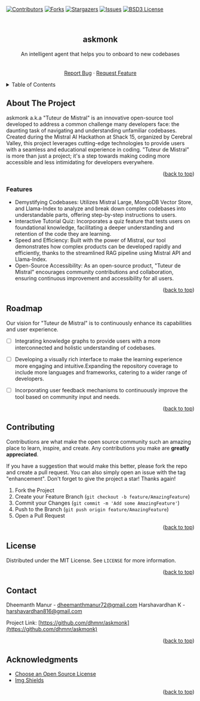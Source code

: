 <div id="top"></div>
<!--
*** Thanks for checking out the Best-README-Template. If you have a suggestion
*** that would make this better, please fork the repo and create a pull request
*** or simply open an issue with the tag "enhancement".
*** Don't forget to give the project a star!
*** Thanks again! Now go create something AMAZING! :D
-->



<!-- PROJECT SHIELDS -->
<!--
*** I'm using markdown "reference style" links for readability.
*** Reference links are enclosed in brackets [ ] instead of parentheses ( ).
*** See the bottom of this document for the declaration of the reference variables
*** for contributors-url, forks-url, etc. This is an optional, concise syntax you may use.
*** https://www.markdownguide.org/basic-syntax/#reference-style-links
-->
[![Contributors][contributors-shield]][contributors-url]
[![Forks][forks-shield]][forks-url]
[![Stargazers][stars-shield]][stars-url]
[![Issues][issues-shield]][issues-url]
[![BSD3 License][license-shield]][license-url]



<!-- PROJECT LOGO -->
<br />
<div align="center">
<h2 align="center">askmonk</h2>
<p></p>

  <p align="center">
    An intelligent agent that helps you to onboard to new codebases
    <br />
    <!-- <a href="https://github.com/dhmnr/askmonk"><strong>Explore the docs »</strong></a> -->
    <br />
    <br />
    <a href="https://github.com/dhmnr/askmonk/issues">Report Bug</a>
    ·
    <a href="https://github.com/dhmnr/askmonk/issues">Request Feature</a>
  </p>
</div>



<!-- TABLE OF CONTENTS -->
<details>
  <summary>Table of Contents</summary>
  <ol>
    <li>
      <a href="#about-the-project">About The Project</a>
      <ul>
        <li><a href="#built-with">Built With</a></li>
      </ul>
    </li>
    <li><a href="#usage">Usage</a></li>
    <li><a href="#building">Building</a></li>
    <li><a href="#contributing">Contributing</a></li>
    <li><a href="#license">License</a></li>
    <li><a href="#contact">Contact</a></li>
    <li><a href="#acknowledgments">Acknowledgments</a></li>
  </ol>
</details>



<!-- ABOUT THE PROJECT -->
## About The Project

askmonk a.k.a "Tuteur de Mistral" is an innovative open-source tool developed to address a common challenge many developers face: the daunting task of navigating and understanding unfamiliar codebases. Created during the Mistral AI Hackathon at Shack 15, organized by Cerebral Valley, this project leverages cutting-edge technologies to provide users with a seamless and educational experience in coding. "Tuteur de Mistral" is more than just a project; it's a step towards making coding more accessible and less intimidating for developers everywhere.<p align="right">(<a href="#top">back to top</a>)</p>



### Features

* Demystifying Codebases: Utilizes Mistral Large, MongoDB Vector Store, and Llama-Index to analyze and break down complex codebases into understandable parts, offering step-by-step instructions to users.
* Interactive Tutorial Quiz: Incorporates a quiz feature that tests users on foundational knowledge, facilitating a deeper understanding and retention of the code they are learning.
* Speed and Efficiency: Built with the power of Mistral, our tool demonstrates how complex products can be developed rapidly and efficiently, thanks to the streamlined RAG pipeline using Mistral API and Llama-Index.
* Open-Source Accessibility: As an open-source product, "Tuteur de Mistral" encourages community contributions and collaboration, ensuring continuous improvement and accessibility for all users.

<p align="right">(<a href="#top">back to top</a>)</p>

<!-- USAGE EXAMPLES -->



<!-- ROADMAP -->
## Roadmap

Our vision for "Tuteur de Mistral" is to continuously enhance its capabilities and user experience. 
- [ ] Integrating knowledge graphs to provide users with a more interconnected and holistic understanding of codebases.
- [ ] Developing a visually rich interface to make the learning experience more engaging and intuitive.Expanding the repository coverage to include more languages and frameworks, catering to a wider range of developers.
- [ ] Incorporating user feedback mechanisms to continuously improve the tool based on community input and needs.


<!-- See the [open issues](https://github.com/dhmnr/askmonk/issues) for a full list of proposed features (and known issues). -->

<p align="right">(<a href="#top">back to top</a>)</p>



<!-- CONTRIBUTING -->
## Contributing

Contributions are what make the open source community such an amazing place to learn, inspire, and create. Any contributions you make are **greatly appreciated**.

If you have a suggestion that would make this better, please fork the repo and create a pull request. You can also simply open an issue with the tag "enhancement".
Don't forget to give the project a star! Thanks again!


1. Fork the Project
2. Create your Feature Branch (`git checkout -b feature/AmazingFeature`)
3. Commit your Changes (`git commit -m 'Add some AmazingFeature'`)
4. Push to the Branch (`git push origin feature/AmazingFeature`)
5. Open a Pull Request

<p align="right">(<a href="#top">back to top</a>)</p>



<!-- LICENSE -->
## License

Distributed under the MIT License. See `LICENSE` for more information.

<p align="right">(<a href="#top">back to top</a>)</p>



<!-- CONTACT -->
## Contact

Dheemanth Manur - dheemanthmanur72@gmail.com
Harshavardhan K - harshavardhan816@gmail.com

<!-- [@twitter_handle](https://twitter.com/twitter_handle) -->

Project Link: [https://github.com/dhmnr/askmonk](https://github.com/dhmnr/askmonk)

<p align="right">(<a href="#top">back to top</a>)</p>



<!-- ACKNOWLEDGMENTS -->
## Acknowledgments

* [Choose an Open Source License](https://choosealicense.com)
* [Img Shields](https://shields.io)

<p align="right">(<a href="#top">back to top</a>)</p>



<!-- MARKDOWN LINKS & IMAGES -->
<!-- https://www.markdownguide.org/basic-syntax/#reference-style-links -->
[contributors-shield]: https://img.shields.io/github/contributors/dhmnr/askmonk.svg?style=for-the-badge
[contributors-url]: https://github.com/dhmnr/askmonk/graphs/contributors
[forks-shield]: https://img.shields.io/github/forks/dhmnr/askmonk.svg?style=for-the-badge
[forks-url]: https://github.com/dhmnr/askmonk/network/members
[stars-shield]: https://img.shields.io/github/stars/dhmnr/askmonk.svg?style=for-the-badge
[stars-url]: https://github.com/dhmnr/askmonk/stargazers
[issues-shield]: https://img.shields.io/github/issues/dhmnr/askmonk.svg?style=for-the-badge
[issues-url]: https://github.com/dhmnr/askmonk/issues
[license-shield]: https://img.shields.io/github/license/dhmnr/askmonk.svg?style=for-the-badge
[license-url]: https://github.com/dhmnr/askmonk/blob/main/LICENSE
